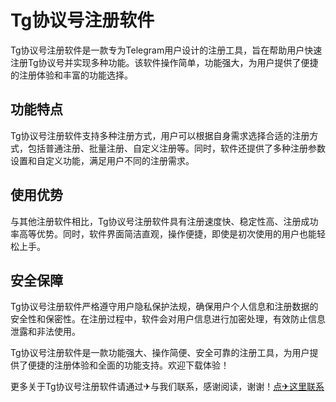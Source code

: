 # Tg协议号注册软件

Tg协议号注册软件是一款专为Telegram用户设计的注册工具，旨在帮助用户快速注册Tg协议号并实现多种功能。该软件操作简单，功能强大，为用户提供了便捷的注册体验和丰富的功能选择。

## 功能特点

Tg协议号注册软件支持多种注册方式，用户可以根据自身需求选择合适的注册方式，包括普通注册、批量注册、自定义注册等。同时，软件还提供了多种注册参数设置和自定义功能，满足用户不同的注册需求。

## 使用优势

与其他注册软件相比，Tg协议号注册软件具有注册速度快、稳定性高、注册成功率高等优势。同时，软件界面简洁直观，操作便捷，即使是初次使用的用户也能轻松上手。

## 安全保障

Tg协议号注册软件严格遵守用户隐私保护法规，确保用户个人信息和注册数据的安全性和保密性。在注册过程中，软件会对用户信息进行加密处理，有效防止信息泄露和非法使用。

Tg协议号注册软件是一款功能强大、操作简便、安全可靠的注册工具，为用户提供了便捷的注册体验和全面的功能支持。欢迎下载体验！

更多关于Tg协议号注册软件请通过✈与我们联系，感谢阅读，谢谢！[点✈这里联系](https://gg.k02.cc)